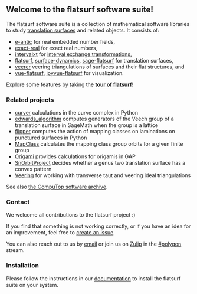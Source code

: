 ## Welcome to the flatsurf software suite!

The flatsurf software suite is a collection of mathematical software libraries to study [translation surfaces](https://en.wikipedia.org/wiki/Translation_surface) and related objects. It consists of:

* [e-antic](https://flatsurf.github.io/e-antic/libeantic/) for real embedded number fields,
* [exact-real](https://github.com/flatsurf/exact-real/) for exact real numbers,
* [intervalxt](https://github.com/flatsurf/intervalxt/) for [interval exchange transformations](https://en.wikipedia.org/wiki/Interval_exchange_transformation),
* [flatsurf](https://github.com/flatsurf/flatsurf/), [surface-dynamics](https://flatsurf.github.io/surface-dynamics/), [sage-flatsurf](https://flatsurf.github.io/sage-flatsurf) for translation surfaces,
* [veerer](https://flatsurf.github.io/veerer/) veering triangulations of surfaces and their flat structures, and
* [vue-flatsurf](https://github.com/flatsurf/vue-flatsurf), [ipyvue-flatsurf](https://github.com/flatsurf/ipyvue-flatsurf) for visualization.

Explore some features by taking the [**tour of flatsurf**](https://flatsurf.github.io/sage-flatsurf/examples/tour)!

### Related projects

* [curver](https://github.com/MarkCBell/curver) calculations in the curve complex in Python
* [edwards_algorithm](https://github.com/slade96/edwards_algorithm) computes generators of the Veech group of a translation surface in SageMath when the group is a lattice
* [flipper](https://flipper.readthedocs.io/en/latest/) computes the action of mapping classes on laminations on punctured surfaces in Python
* [MapClass](https://www.gap-system.org/Packages/mapclass.html) calculates the mapping class group orbits for a given finite group
* [Origami](https://github.com/AG-Weitze-Schmithusen/Origami) provides calculations for origamis in GAP
* [SnOrbitProject](https://gitlab.eecs.umich.edu/translationsurfaces/snorbitproject) decides whether a genus two translation surface has a convex pattern
* [Veering](https://github.com/henryseg/Veering) for working with transverse taut and veering ideal triangulations

See also [the CompuTop software archive](https://nmd.web.illinois.edu/computop/).

### Contact

We welcome all contributions to the flatsurf project :)

If you find that something is not working correctly, or if you have an idea for
an improvement, feel free to [create an
issue](https://github.com/flatsurf/sage-flatsurf/issues).

You can also reach out to us by [email](mailto:contact@flatsurf.org) <!--
currently being forwarded to Julian --> or join us on
[Zulip](https://sagemath.zulipchat.com) in the
[#polygon](https://sagemath.zulipchat.com/#narrow/stream/271193-polygon)
stream.

### Installation

Please follow the instructions in our [documentation](https://flatsurf.github.io/sage-flatsurf/#installation) to install the flatsurf suite on your system.

